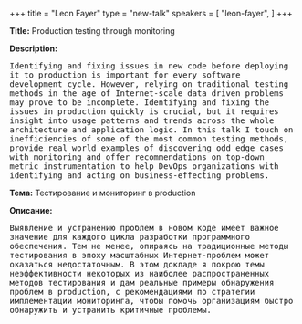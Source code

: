+++
title = "Leon Fayer"
type = "new-talk"
speakers = [
        "leon-fayer",
]
+++
<div class="span-15  ">
  <div class="span-15  last ">
  <p><strong>Title:</strong>
Production testing through monitoring
</p>

<p><strong>Description:</strong></p>

<p><pre style='white-space: pre-wrap;       /* Since CSS 2.1 */
    white-space: -moz-pre-wrap;  /* Mozilla, since 1999 */
    white-space: -pre-wrap;      /* Opera 4-6 */
    white-space: -o-pre-wrap;    /* Opera 7 */
    word-wrap: break-word;     '>
Identifying and fixing issues in new code before deploying it to production is important for every software development cycle. However, relying on traditional testing methods in the age of Internet-scale data driven problems may prove to be incomplete. Identifying and fixing the issues in production quickly is crucial, but it requires insight into usage patterns and trends across the whole architecture and application logic. In this talk I touch on inefficiencies of some of the most common testing methods, provide real world examples of discovering odd edge cases with monitoring and offer recommendations on top-down metric instrumentation to help DevOps organizations with identifying and acting on business-effecting problems.
</pre>

</p>
  
  <p><strong>Тема:</strong>
Тестирование и мониторинг в production
</p>

<p><strong>Описание:</strong></p>

<p><pre style='white-space: pre-wrap;       /* Since CSS 2.1 */
    white-space: -moz-pre-wrap;  /* Mozilla, since 1999 */
    white-space: -pre-wrap;      /* Opera 4-6 */
    white-space: -o-pre-wrap;    /* Opera 7 */
    word-wrap: break-word;     '>
Выявление и устранению проблем в новом коде имеет важное значение для каждого цикла разработки программного обеспечения. Тем не менее, опираясь на традиционные методы тестирования в эпоху масштабных Интернет-проблем может оказаться недостаточным. В этом докладе я покрою темы неэффективности некоторых из наиболее распространенных методов тестирования и дам реальные примеры обнаружения проблем в production, с рекомендациями по стратегии имплементации мониторинга, чтобы помочь организациям быстро обнаружить и устранить критичные проблемы.

</pre>
</p>

  </div>
</div>